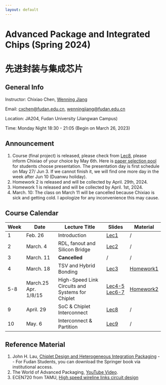 ```yaml
---
layout: default
---
```


# Advanced Package and Integrated Chips (Spring 2024)
# 先进封装与集成芯片

## General Info

Instructor: Chixiao Chen, [Wenning Jiang](https://fics.fudan.edu.cn/99/ec/c22621a432620/page.htm)

Email: cxchen@fudan.edu.cn, wenningjiang@fudan.edu.cn

Location: JA204, Fudan University (Jiangwan Campus)

Time: Monday Night 18:30 - 21:05 (Begin on March 26, 2023)

## Announcement

1. Course (final project) is released, please check from [Lec8](./chiplet08.pdf), please inform Chixiao of your choice by May 6th. Here is [paper selection pool](https://365.kdocs.cn/l/cpbY4B34cUnj) for students choose presentation. The presentation day is first schedule on May 27/ Jun 3. If we cannot finish it, we will find one more day in the week after Jun 10 (Duanwu holiday). 
1.  Homework 2 is released and will be collected by April. 29th, 2024.
1. Homework 1 is released and will be collected by April. 1st, 2024.
1. March. 10: The class on March 11 will be cancelled because Chixiao is sick and getting cold. I apologize for any inconvenience this may cause.



## Course Calendar

 Week | Date | Lecture Title | Slides | Material|
 ---- |  ---- |-----|-----|----|
1| Feb. 26 | Introduction | [Lec1](./chiplet01.pdf) | / |
2| March. 4 | RDL, fanout and Silicon Bridge | [Lec2](./chiplet02.pdf) | / |
3| March. 11 | **Cancelled** | / | / |
4| March. 18 | TSV and Hybrid Bonding | [Lec3](./chiplet03.pdf) | [Homework1](./chiplet_hmwk_01_2024.pdf) |
5-8| March.25 Apr. 1/8/15 | High-Speed Link Circuits and Systems for Chiplet | [Lec4-5](./chiplet-04-05.pdf) [Lec6-7](./chiplet-06-07.pdf)| [Homework2](./chiplet_hmwk_02_2024.pdf) |
9| April. 29 | SoC & Chiplet Interconnect | [Lec8](./chiplet-08.pdf) | / |
10| May. 6 | Interconnect & Partition | [Lec9](./chiplet-09.pdf) | / |


## Reference Material

1. John H. Lau, [Chiplet Design and Heterogeneous Integration Packaging](https://link.springer.com/book/10.1007/978-981-19-9917-8) -- For Fudan Students, you can download the Springer book via institutional access.
2. The World of Advanced Packaging, [YouTube Video](https://youtu.be/-egYoxajTz0?si=zYukszzz4EPon9Cf).
3. ECEN720 from TAMU, [High speed wireline links circuit design](https://people.engr.tamu.edu/spalermo/ecen720.html)
